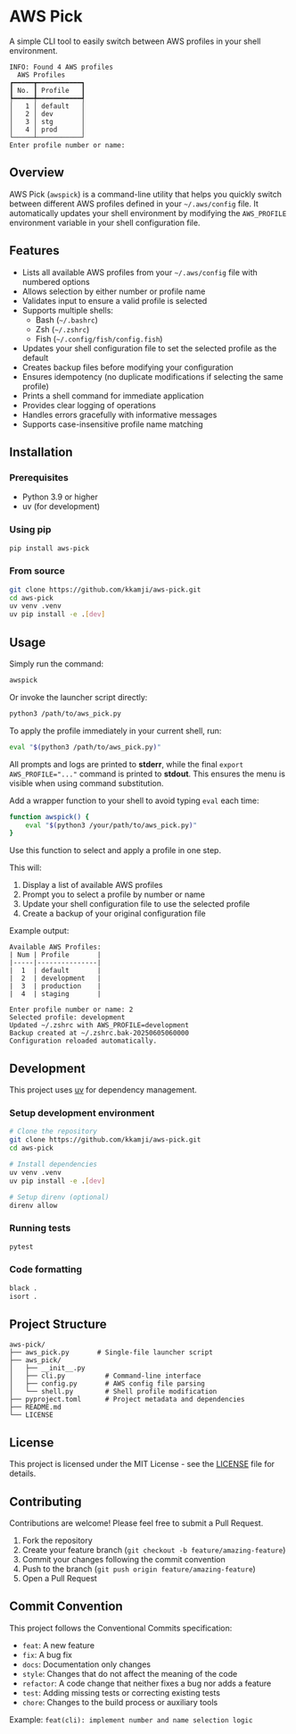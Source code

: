 # AWS Pick

A simple CLI tool to easily switch between AWS profiles in your shell environment.

```
INFO: Found 4 AWS profiles
  AWS Profiles
┏━━━━━┳━━━━━━━━━━━┓
┃ No. ┃ Profile   ┃
┡━━━━━╇━━━━━━━━━━━┩
│   1 │ default   │
│   2 │ dev       │
│   3 │ stg       │
│   4 │ prod      │
└─────┴───────────┘
Enter profile number or name:
```

## Overview

AWS Pick (`awspick`) is a command-line utility that helps you quickly switch between different AWS profiles defined in your `~/.aws/config` file. It automatically updates your shell environment by modifying the `AWS_PROFILE` environment variable in your shell configuration file.



## Features

- Lists all available AWS profiles from your `~/.aws/config` file with numbered options
- Allows selection by either number or profile name
- Validates input to ensure a valid profile is selected
- Supports multiple shells:
  - Bash (`~/.bashrc`)
  - Zsh (`~/.zshrc`)
  - Fish (`~/.config/fish/config.fish`)
- Updates your shell configuration file to set the selected profile as the default
- Creates backup files before modifying your configuration
- Ensures idempotency (no duplicate modifications if selecting the same profile)
- Prints a shell command for immediate application
- Provides clear logging of operations
- Handles errors gracefully with informative messages
- Supports case-insensitive profile name matching

## Installation

### Prerequisites

- Python 3.9 or higher
- uv (for development)

### Using pip

```bash
pip install aws-pick
```

### From source

```bash
git clone https://github.com/kkamji/aws-pick.git
cd aws-pick
uv venv .venv
uv pip install -e .[dev]
```

## Usage

Simply run the command:

```bash
awspick
```

Or invoke the launcher script directly:

```bash
python3 /path/to/aws_pick.py
```

To apply the profile immediately in your current shell, run:

```bash
eval "$(python3 /path/to/aws_pick.py)"
```

All prompts and logs are printed to **stderr**, while the final
`export AWS_PROFILE="..."` command is printed to **stdout**. This
ensures the menu is visible when using command substitution.

Add a wrapper function to your shell to avoid typing `eval` each time:

```bash
function awspick() {
    eval "$(python3 /your/path/to/aws_pick.py)"
}
```

Use this function to select and apply a profile in one step.

This will:
1. Display a list of available AWS profiles
2. Prompt you to select a profile by number or name
3. Update your shell configuration file to use the selected profile
4. Create a backup of your original configuration file

Example output:
```
Available AWS Profiles:
| Num | Profile       |
|-----|---------------|
|  1  | default       |
|  2  | development   |
|  3  | production    |
|  4  | staging       |

Enter profile number or name: 2
Selected profile: development
Updated ~/.zshrc with AWS_PROFILE=development
Backup created at ~/.zshrc.bak-20250605060000
Configuration reloaded automatically.
```

## Development

This project uses [uv](https://github.com/astral-sh/uv) for dependency management.

### Setup development environment

```bash
# Clone the repository
git clone https://github.com/kkamji/aws-pick.git
cd aws-pick

# Install dependencies
uv venv .venv
uv pip install -e .[dev]

# Setup direnv (optional)
direnv allow
```

### Running tests

```bash
pytest
```

### Code formatting

```bash
black .
isort .
```

## Project Structure

```
aws-pick/
├── aws_pick.py       # Single-file launcher script
├── aws_pick/
│   ├── __init__.py
│   ├── cli.py          # Command-line interface
│   ├── config.py       # AWS config file parsing
│   └── shell.py        # Shell profile modification
├── pyproject.toml      # Project metadata and dependencies
├── README.md
└── LICENSE
```

## License

This project is licensed under the MIT License - see the [LICENSE](LICENSE) file for details.

## Contributing

Contributions are welcome! Please feel free to submit a Pull Request.

1. Fork the repository
2. Create your feature branch (`git checkout -b feature/amazing-feature`)
3. Commit your changes following the commit convention
4. Push to the branch (`git push origin feature/amazing-feature`)
5. Open a Pull Request

## Commit Convention

This project follows the Conventional Commits specification:

- `feat`: A new feature
- `fix`: A bug fix
- `docs`: Documentation only changes
- `style`: Changes that do not affect the meaning of the code
- `refactor`: A code change that neither fixes a bug nor adds a feature
- `test`: Adding missing tests or correcting existing tests
- `chore`: Changes to the build process or auxiliary tools

Example: `feat(cli): implement number and name selection logic`